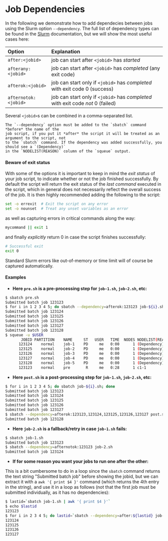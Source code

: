 # Job Dependencies

In the following we demonstrate how to add dependecies between jobs using the Slurm option `--dependency`.
The full list of dependency types can be found in the [Slurm](https://slurm.schedmd.com/sbatch.html)
documentation, but we will show the most useful cases here:

| Option                 | Explanation                                                                     |
| :----------------------| :-------------------------------------------------------------------------------|
| `after:<jobid>`        | job can start after `<jobid>` has *started*                                     |
| `afterany:<jobid>`     | job can start after `<jobid>` has *completed* (any exit code)                   |
| `afterok:<jobid>`      | job can start only if `<jobid>` has *completed* with exit code 0 (success)      |
| `afternotok:<jobid>`   | job can start only if `<jobid>` has *completed* with exit code *not* 0 (failed) |

Several `<jobid>`s can be combined in a comma-separated list.

```{note}
The `--dependency` option must be added to the `sbatch` command *before* the name of the
job script, if you put it *after* the script it will be treated as an argument to the script, not
to the `sbatch` command. If the dependency was added successfully, you should see a `(Dependency)`
in the `NODELIST(REASON)` column of the `squeue` output.
```

#### Beware of exit status

With some of the options it is important to keep in mind the *exit status* of
your job script, to indicate whether or not the job finished successfully. By default the
script will return the exit status of the *last command* executed in the script, which in
general does not necessarily reflect the overall success of the job. It is then highly
recommended adding the following to the script:

```bash
set -o errexit  # Exit the script on any error
set -o nounset  # Treat any unset variables as an error
```

as well as capturing errors in critical commands along the way:

```bash
mycommand || exit 1
```

and finally *explicitly* return 0 in case the script finishes successfully:

```bash
# Successful exit
exit 0
```

Standard Slurm errors like out-of-memory or time limit will of course be captured automatically.

#### Examples

- **Here `pre.sh` is a pre-processing step for `job-1.sh`, `job-2.sh`, etc:**
```bash
$ sbatch pre.sh
Submitted batch job 123123
$ for i in 1 2 3 4 5; do sbatch --dependency=afterok:123123 job-${i}.sh; done
Submitted batch job 123124
Submitted batch job 123125
Submitted batch job 123126
Submitted batch job 123127
Submitted batch job 123128
$ squeue -u $USER
       JOBID PARTITION    NAME     ST   USER   TIME  NODES NODELIST(REASON)
      123124    normal    job-1    PD     me   0:00      1 (Dependency)
      123125    normal    job-2    PD     me   0:00      1 (Dependency)
      123126    normal    job-3    PD     me   0:00      1 (Dependency)
      123127    normal    job-4    PD     me   0:00      1 (Dependency)
      123128    normal    job-5    PD     me   0:00      1 (Dependency)
      123123    normal    pre       R     me   0:28      1 c1-1
```


- **Here `post.sh` is a post-processing step for `job-1.sh`, `job-2.sh`, etc:**
```bash
$ for i in 1 2 3 4 5; do sbatch job-${i}.sh; done
Submitted batch job 123123
Submitted batch job 123124
Submitted batch job 123125
Submitted batch job 123126
Submitted batch job 123127
$ sbatch --dependency=afterok:123123,123124,123125,123126,123127 post.sh
Submitted batch job 123128
```

- **Here `job-2.sh` is a fallback/retry in case `job-1.sh` fails:**
```bash
$ sbatch job-1.sh
Submitted batch job 123123
$ sbatch --dependency=afternotok:123123 job-2.sh
Submitted batch job 123124
```

- **If for some reason you want your jobs to run one after the other:**

This is a bit cumbersome to do in a loop since the `sbatch` command returns the text string
"Submitted batch job" before showing the jobid, but we can extract it with a `awk '{ print $4 }'`
command (which returns the 4th entry in the string), and use it in a loop as follows (not that
the first job must be submitted individually, as it has no dependencies):

```bash
$ lastid=`sbatch job-1.sh | awk '{ print $4 }'`
$ echo $lastid
123123
$ for i in 2 3 4 5; do lastid=`sbatch --dependency=after:${lastid} job-${i}.sh | awk '{ print $4 }'`; echo ${lastid}; done
123124
123125
123126
123127
```
